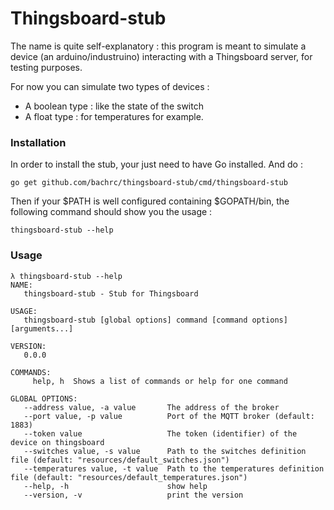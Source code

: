 # Thingsboard-stub

The name is quite self-explanatory : this program is meant to simulate a device (an arduino/industruino) interacting
with a Thingsboard server, for testing purposes.

For now you can simulate two types of devices :
- A boolean type : like the state of the switch
- A float type : for temperatures for example.

### Installation

In order to install the stub, your just need to have Go installed. And do :

```
go get github.com/bachrc/thingsboard-stub/cmd/thingsboard-stub
```

Then if your $PATH is well configured containing $GOPATH/bin, the following command should show you the usage :

```
thingsboard-stub --help
``` 

### Usage

```
λ thingsboard-stub --help
NAME:
   thingsboard-stub - Stub for Thingsboard

USAGE:
   thingsboard-stub [global options] command [command options] [arguments...]

VERSION:
   0.0.0

COMMANDS:
     help, h  Shows a list of commands or help for one command

GLOBAL OPTIONS:
   --address value, -a value       The address of the broker
   --port value, -p value          Port of the MQTT broker (default: 1883)
   --token value                   The token (identifier) of the device on thingsboard
   --switches value, -s value      Path to the switches definition file (default: "resources/default_switches.json")
   --temperatures value, -t value  Path to the temperatures definition file (default: "resources/default_temperatures.json")
   --help, -h                      show help
   --version, -v                   print the version
```
